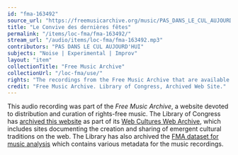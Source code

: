 ```yaml
---
id: "fma-163492"
source_url: "https://freemusicarchive.org/music/PAS_DANS_LE_CUL_AUJOURDHUI/Contes_Cruels/PAS_DANS_LE_CUL_AUJOURDHUI_-_Contes_Cruels_-_03_Le_Convive_des_dernires_ftes"
title: "Le Convive des dernières fêtes"
permalink: "/items/loc-fma/fma-163492/"
stream_url: "/audio/items/loc-fma/fma-163492.mp3"
contributors: "PAS DANS LE CUL AUJOURD'HUI"
subjects: "Noise | Experimental | Improv"
layout: "item"
collectionTitle: "Free Music Archive"
collectionUrl: "/loc-fma/use/"
rights: "The recordings from the Free Music Archive that are available on Citizen DJ have a CC0 1.0 Universal License (Public Domain Dedication) which means you can copy, modify, distribute and perform the work, even for commercial purposes, all without asking permission."
credit: "Free Music Archive. Library of Congress, Archived Web Site."
---
```


This audio recording was part of the _Free Music Archive_, a website devoted to distribution and curation of rights-free music. The Library of Congress has [archived this website](https://www.loc.gov/item/lcwaN0026492/) as part of its [Web Cultures Web Archive](https://www.loc.gov/collections/web-cultures-web-archive/about-this-collection/), which includes sites documenting the creation and sharing of emergent cultural traditions on the web. The Library has also archived the [FMA dataset for music analysis](https://catalog.loc.gov/vwebv/search?searchCode=LCCN&searchArg=2018655052&searchType=1&permalink=y) which contains various metadata for the music recordings.